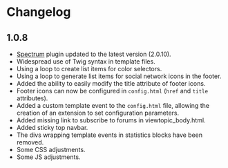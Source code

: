 # Changelog

## 1.0.8

* [Spectrum](https://github.com/seballot/spectrum) plugin updated to the latest version (2.0.10).
* Widespread use of Twig syntax in template files.
* Using a loop to create list items for color selectors.
* Using a loop to generate list items for social network icons in the footer.
* Added the ability to easily modify the title attribute of footer icons.
* Footer icons can now be configured in `config.html` (`href` and `title` attributes).
* Added a custom template event to the `config.html` file, allowing the creation of an extension to set configuration parameters.
* Added missing link to subscribe to forums in viewtopic_body.html.
* Added sticky top navbar.
* The divs wrapping template events in statistics blocks have been removed.
* Some CSS adjustments.
* Some JS adjustments.
